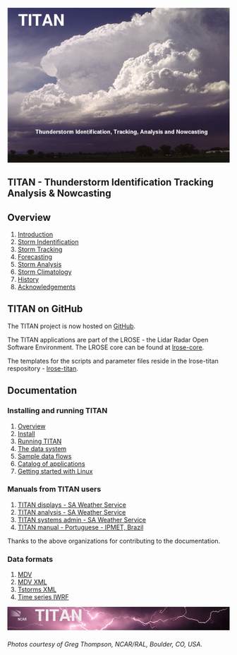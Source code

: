 ![front page](./docs/images/titan_front_page.jpg)

## TITAN - Thunderstorm Identification Tracking Analysis & Nowcasting

<a name="overview"/>

## Overview

1. [Introduction](./docs/topics/introduction.md)
2. [Storm Indentification](./docs/topics/storm_identification.md)
3. [Storm Tracking](./docs/topics/storm_tracking.md)
4. [Forecasting](./docs/topics/forecasting.md)
5. [Storm Analysis](./docs/topics/storm_analysis.md)
6. [Storm Climatology](./docs/topics/storm_climatology.md)
7. [History](./docs/topics/history.md)
8. [Acknowledgements](./docs/topics/acknowledgements.md)

## TITAN on GitHub

The TITAN project is now hosted on [GitHub](https://github.com).

The TITAN applications are part of the LROSE - the Lidar Radar Open Software Environment. The LROSE core can be found at [lrose-core](https://github.com/NCAR/lrose-core).

The templates for the scripts and parameter files reside in the lrose-titan respository - [lrose-titan](./templates).

## Documentation

### Installing and running TITAN

1. [Overview](./docs/pdf/TitanOverview.pdf)
2. [Install](./docs/pdf/TitanInstall.pdf)
3. [Running TITAN](./docs/pdf/TitanRunning.pdf)
4. [The data system](./docs/pdf/TitanDataSystem.pdf)
5. [Sample data flows](./docs/pdf/TitanDataFlow.pdf)
6. [Catalog of applications](./docs/pdf/TitanAppCatalog.pdf)
7. [Getting started with Linux](./docs/pdf/TitanUnixBasics.pdf)

### Manuals from TITAN users

1. [TITAN displays - SA Weather Service](./docs/pdf/titan_display_guide.saws.pdf)
2. [TITAN analysis - SA Weather Service](./docs/pdf/titan_analysis_guide.saws.pdf)
3. [TITAN systems admin - SA Weather Service](./docs/pdf/titan_sysadmin_guide.saws.pdf)
4. [TITAN manual - Portuguese - IPMET, Brazil](./docs/pdf/TITAN_manual_ipmet.pdf)

Thanks to the above organizations for contributing to the documentation.

### Data formats

1. [MDV](./docs/pdf/MDV_format_ICD.pdf)
2. [MDV XML](./docs/pdf/MDV_XML_ICD.1.0.pdf)
3. [Tstorms XML](./docs/pdf/Tstorms_XML_ICD.1.0.pdf)
4. [Time series IWRF](./docs/pdf/IWRF_ts_format.pdf)

![header with logo](./docs/images/titan-header_logo.jpg)

###### Photos courtesy of Greg Thompson, NCAR/RAL, Boulder, CO, USA.

